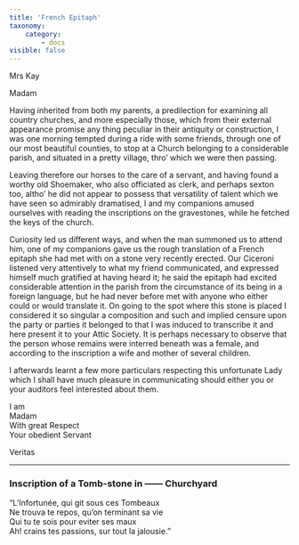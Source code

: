```yaml
---
title: 'French Epitaph'
taxonomy:
    category:
        - docs
visible: false
---
```


<div class="author">Mrs Kay</div>

Madam  
  
Having inherited from both my parents, a predilection for examining all country churches, and more especially those, which from their external appearance promise any thing peculiar in their antiquity or construction, I was one morning tempted during a ride with some friends, through one of our most beautiful counties, to stop at a Church belonging to a considerable parish, and situated in a pretty village, thro’ which we were then passing.  
  
Leaving therefore our horses to the care of a servant, and having found a worthy old Shoemaker, who also officiated as clerk, and perhaps sexton too, altho’ he did not appear to possess that versatility of talent which we have seen so admirably dramatised, I and my companions amused ourselves with reading the inscriptions on the gravestones, while he fetched the keys of the church.  
  
Curiosity led us different ways, and when the man summoned us to attend him, one of my companions gave us the rough translation of a French epitaph she had met with on a stone very recently erected. Our Ciceroni listened very attentively to what my friend communicated, and expressed himself much gratified at having heard it; he said the epitaph had excited considerable attention in the parish from the circumstance of its being in a foreign language, but he had never before met with anyone who either could or would translate it. On going to the spot where this stone is placed I considered it so singular a composition and such and implied censure upon the party or parties it belonged to that I was induced to transcribe it and here present it to your Attic Society. It is perhaps necessary to observe that the person whose remains were interred beneath was a female, and according to the inscription a wife and mother of several children.  
  
I afterwards learnt a few more particulars respecting this unfortunate Lady which I shall have much pleasure in communicating should either you or your auditors feel interested about them.  
  
I am  
Madam  
With great Respect  
Your obedient Servant  

Veritas

---
  
### Inscription of a Tomb-stone in —— Churchyard  
  
“L’Infortunée, qui git sous ces Tombeaux  
Ne trouva te repos, qu’on terminant sa vie  
Qui tu te sois pour eviter ses maux  
Ah! crains tes passions, sur tout la jalousie.”  
  